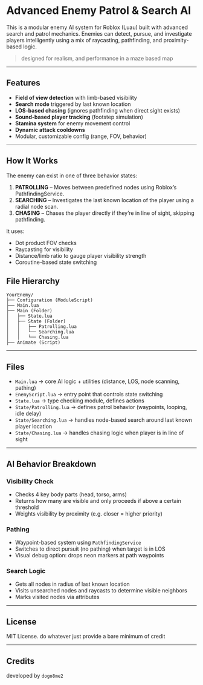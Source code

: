 # Advanced Enemy Patrol & Search AI

This is a modular enemy AI system for Roblox (Luau) built with advanced search and patrol mechanics. Enemies can detect, pursue, and investigate players intelligently using a mix of raycasting, pathfinding, and proximity-based logic.

> designed for realism, and performance in a maze based map

---

## Features

* **Field of view detection** with limb-based visibility
* **Search mode** triggered by last known location
* **LOS-based chasing** (ignores pathfinding when direct sight exists)
* **Sound-based player tracking** (footstep simulation)
* **Stamina system** for enemy movement control
* **Dynamic attack cooldowns**
* Modular, customizable config (range, FOV, behavior)

---

## How It Works

The enemy can exist in one of three behavior states:

1. **PATROLLING** – Moves between predefined nodes using Roblox’s PathfindingService.
2. **SEARCHING** – Investigates the last known location of the player using a radial node scan.
3. **CHASING** – Chases the player directly if they’re in line of sight, skipping pathfinding.

It uses:

* Dot product FOV checks
* Raycasting for visibility
* Distance/limb ratio to gauge player visibility strength
* Coroutine-based state switching

## File Hierarchy

```
YourEnemy/
├── Configuration (ModuleScript)
├── Main.lua
├── Main (Folder)
│   ├── State.lua
│   ├── State (Folder)
│   │   ├── Patrolling.lua
│   │   └── Searching.lua
│   │   └── Chasing.lua
├── Animate (Script)
```

---

## Files

* `Main.lua` → core AI logic + utilities (distance, LOS, node scanning, pathing)
* `EnemyScript.lua` → entry point that controls state switching
* `State.lua` → type checking module, defines actions
* `State/Patrolling.lua` → defines patrol behavior (waypoints, looping, idle delay)
* `State/Searching.lua` → handles node-based search around last known player location
* `State/Chasing.lua` → handles chasing logic when player is in line of sight

---

## AI Behavior Breakdown

### Visibility Check

* Checks 4 key body parts (head, torso, arms)
* Returns how many are visible and only proceeds if above a certain threshold
* Weights visibility by proximity (e.g. closer = higher priority)

### Pathing

* Waypoint-based system using `PathfindingService`
* Switches to direct pursuit (no pathing) when target is in LOS
* Visual debug option: drops neon markers at path waypoints

### Search Logic

* Gets all nodes in radius of last known location
* Visits unsearched nodes and raycasts to determine visible neighbors
* Marks visited nodes via attributes

---

## License

MIT License. do whatever just provide a bare minimum of credit

---

## Credits

developed by `dogo8me2`
